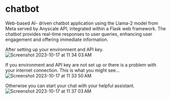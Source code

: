 # chatbot
Web-based AI- driven chatbot application using the Llama-2 model from Meta served by Anyscale API, integrated within a Flask web framework. The chatbot provides real-time responses to user queries, enhancing user engagement and offering immediate information.

After setting up your environment and API key. ![Screenshot 2023-10-17 at 11 34 03 AM](https://github.com/arora19/chatbot/assets/90064567/a2a51623-3805-4bf2-a52d-59482dee5386)


If you environment and API key are not set up or there is a problem with your internet connection. This is what you might see... ![Screenshot 2023-10-17 at 11 33 50 AM](https://github.com/arora19/chatbot/assets/90064567/a5dba2e9-e312-4c76-9e30-7a3b528ecbfc)

Otherwise you can start your chat with your helpful assistant.![Screenshot 2023-10-17 at 11 37 03 AM](https://github.com/arora19/chatbot/assets/90064567/6ab71f76-1929-4d3f-addf-997a28da66ed)



